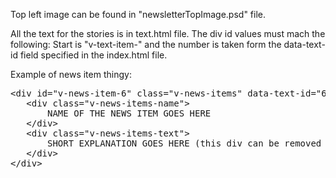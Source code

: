 Top left image can be found in "newsletterTopImage.psd" file.

All the text for the stories is in text.html file.
The div id values must mach the following:
Start is "v-text-item-" and the number is taken form the  data-text-id field specified in the index.html file.


Example of news item thingy:
<pre>
&lt;div id="v-news-item-6" class="v-news-items" data-text-id="6"&gt; 
   &lt;div class="v-news-items-name"&gt;
       NAME OF THE NEWS ITEM GOES HERE
   &lt;/div&gt;
   &lt;div class="v-news-items-text"&gt;  
       SHORT EXPLANATION GOES HERE (this div can be removed if needed)
   &lt;/div&gt;
&lt;/div&gt;
</pre>

